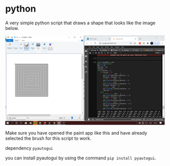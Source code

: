 # python

A very simple python script that draws a shape that looks like the image below.

<img src="https://github.com/thakur-yogesh/python/blob/master/Gui%20Automation/shape.png"></img>

Make sure you have opened the paint app like this and have already selected the brush for this script to work.

dependency
``pyautogui``

you can install pyautogui by using the command `pip install pyautogui`.

